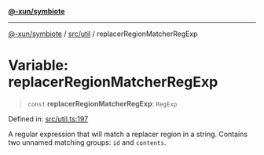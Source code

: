 [**@-xun/symbiote**](../../../README.md)

***

[@-xun/symbiote](../../../README.md) / [src/util](../README.md) / replacerRegionMatcherRegExp

# Variable: replacerRegionMatcherRegExp

> `const` **replacerRegionMatcherRegExp**: `RegExp`

Defined in: [src/util.ts:197](https://github.com/Xunnamius/symbiote/blob/150bd8f520450f76cdfe81296a884f439e925685/src/util.ts#L197)

A regular expression that will match a replacer region in a string. Contains
two unnamed matching groups: `id` and `contents`.
